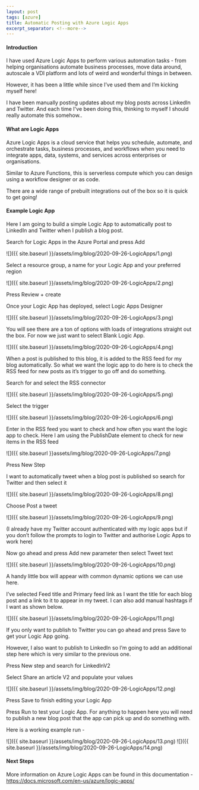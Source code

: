 ```yaml
---
layout: post
tags: [azure]
title: Automatic Posting with Azure Logic Apps 
excerpt_separator: <!--more-->
---
```

#### Introduction
I have used Azure Logic Apps to perform various automation tasks - from helping organisations automate business processes, move data around, autoscale a VDI platform and lots of weird and wonderful things in between.

However, it has been a little while since I’ve used them and I’m kicking myself here! 

I have been manually posting updates about my blog posts across LinkedIn and Twitter. And each time I've been doing this, thinking to myself I should really automate this somehow..

#### What are Logic Apps

Azure Logic Apps is a cloud service that helps you schedule, automate, and orchestrate tasks, business processes, and workflows when you need to integrate apps, data, systems, and services across enterprises or organisations.

Similar to Azure Functions, this is serverless compute which you can design using a workflow designer or as code.

There are a wide range of prebuilt integrations out of the box so it is quick to get going!

#### Example Logic App

Here I am going to build a simple Logic App to automatically post to LinkedIn and Twitter when I publish a blog post.

Search for Logic Apps in the Azure Portal and press Add

![]({{ site.baseurl }}/assets/img/blog/2020-09-26-LogicApps/1.png)

Select a resource group, a name for your Logic App and your preferred region

![]({{ site.baseurl }}/assets/img/blog/2020-09-26-LogicApps/2.png)

Press Review + create

Once your Logic App has deployed, select Logic Apps Designer

![]({{ site.baseurl }}/assets/img/blog/2020-09-26-LogicApps/3.png)

You will see there are a ton of options with loads of integrations straight out the box. For now we just want to select Blank Logic App.

![]({{ site.baseurl }}/assets/img/blog/2020-09-26-LogicApps/4.png)

When a post is published to this blog, it is added to the RSS feed for my blog automatically. So what we want the logic app to do here is to check the RSS feed for new posts as it’s trigger to go off and do something.

Search for and select the RSS connector

![]({{ site.baseurl }}/assets/img/blog/2020-09-26-LogicApps/5.png)

Select the trigger

![]({{ site.baseurl }}/assets/img/blog/2020-09-26-LogicApps/6.png)
 
Enter in the RSS feed you want to check and how often you want the logic app to check. Here I am using the PublishDate element to check for new items in the RSS feed

![]({{ site.baseurl }}assets/img/blog/2020-09-26-LogicApps/7.png)

Press New Step

I want to automatically tweet when a blog post is published so search for Twitter and then select it

![]({{ site.baseurl }}/assets/img/blog/2020-09-26-LogicApps/8.png)

Choose Post a tweet

![]({{ site.baseurl }}/assets/img/blog/2020-09-26-LogicApps/9.png)

(I already have my Twitter account authenticated with my logic apps but if you don’t follow the prompts to login to Twitter and authorise Logic Apps to work here)

Now go ahead and press Add new parameter then select Tweet text

![]({{ site.baseurl }}/assets/img/blog/2020-09-26-LogicApps/10.png)

A handy little box will appear with common dynamic options we can use here.

I’ve selected Feed title and Primary feed link as I want the title for each blog post and a link to it to appear in my tweet. I can also add manual hashtags if I want as shown below.

![]({{ site.baseurl }}/assets/img/blog/2020-09-26-LogicApps/11.png)

If you only want to publish to Twitter you can go ahead and press Save to get your Logic App going. 

However, I also want to publish to LinkedIn so I’m going to add an additional step here which is very similar to the previous one.

Press New step and search for LinkedInV2

Select Share an article V2 and populate your values

![]({{ site.baseurl }}/assets/img/blog/2020-09-26-LogicApps/12.png)

Press Save to finish editing your Logic App

Press Run to test your Logic App. For anything to happen here you will need to publish a new blog post that the app can pick up and do something with.

Here is a working example run -

![]({{ site.baseurl }}/assets/img/blog/2020-09-26-LogicApps/13.png)
![]({{ site.baseurl }}/assets/img/blog/2020-09-26-LogicApps/14.png)

#### Next Steps

More information on Azure Logic Apps can be found in this documentation - <a href="https://docs.microsoft.com/en-us/azure/logic-apps/" target="_blank">https://docs.microsoft.com/en-us/azure/logic-apps/</a>
